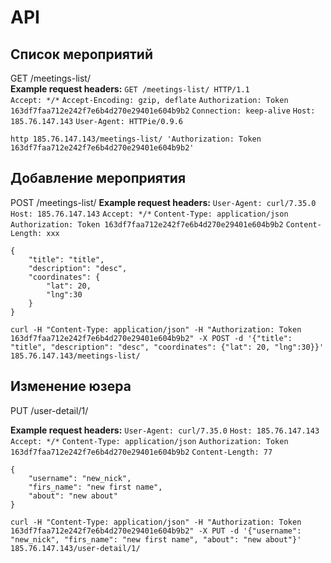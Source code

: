 API
===
Список мероприятий
------------------
GET /meetings-list/<br/>
**Example request headers:**
`GET /meetings-list/ HTTP/1.1`<br/>
`Accept: */*`
`Accept-Encoding: gzip, deflate`
`Authorization: Token 163df7faa712e242f7e6b4d270e29401e604b9b2`
`Connection: keep-alive`
`Host: 185.76.147.143`
`User-Agent: HTTPie/0.9.6`

`http 185.76.147.143/meetings-list/ 'Authorization: Token 163df7faa712e242f7e6b4d270e29401e604b9b2'`

Добавление мероприятия
----------------------
POST /meetings-list/
**Example request headers:**
`User-Agent: curl/7.35.0`
`Host: 185.76.147.143`
`Accept: */*`
`Content-Type: application/json`
`Authorization: Token 163df7faa712e242f7e6b4d270e29401e604b9b2`
`Content-Length: xxx`

```
{
    "title": "title", 
    "description": "desc", 
    "coordinates": {
        "lat": 20, 
        "lng":30
    }
}
```
`curl -H "Content-Type: application/json" -H "Authorization: Token 163df7faa712e242f7e6b4d270e29401e604b9b2" -X POST -d '{"title": "title", "description": "desc", "coordinates": {"lat": 20, "lng":30}}' 185.76.147.143/meetings-list/`

Изменение юзера
---------------
PUT /user-detail/1/

**Example request headers:**
`User-Agent: curl/7.35.0`
`Host: 185.76.147.143`
`Accept: */*`
`Content-Type: application/json`
`Authorization: Token 163df7faa712e242f7e6b4d270e29401e604b9b2`
`Content-Length: 77`

```
{
    "username": "new_nick", 
    "firs_name": "new first name", 
    "about": "new about"
}
```
`curl -H "Content-Type: application/json" -H "Authorization: Token 163df7faa712e242f7e6b4d270e29401e604b9b2" -X PUT -d '{"username": "new_nick", "firs_name": "new first name", "about": "new about"}' 185.76.147.143/user-detail/1/`